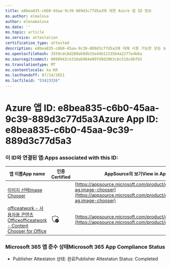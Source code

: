 ```yaml
---
title: e8bea835-c6b0-45aa-9c39-889d3c77d5a3에 대한 Azure 앱 ID 정보
ms.author: elmalova
author: elenamalova
ms.date: ''
ms.topic: article
ms.service: attestation
certification_type: attested
description: e8bea835-c6b0-45aa-9c39-889d3c77d5a3에 대해 사용 가능한 모든 보안 및 규정 준수 정보입니다.
ms.openlocfilehash: 3559cdc8d289ab9db33e44b11335b4a2277e4b6a
ms.sourcegitcommit: 0098942ce316ab984e09fd9d2063cbc516c8bfb5
ms.translationtype: MT
ms.contentlocale: ko-KR
ms.lasthandoff: 07/14/2021
ms.locfileid: "53423326"
---
```

# <a name="azure-app-id-e8bea835-c6b0-45aa-9c39-889d3c77d5a3"></a><span data-ttu-id="e65e8-103">Azure 앱 ID: e8bea835-c6b0-45aa-9c39-889d3c77d5a3</span><span class="sxs-lookup"><span data-stu-id="e65e8-103">Azure App ID: e8bea835-c6b0-45aa-9c39-889d3c77d5a3</span></span>


### <a name="apps-associated-with-this-id"></a><span data-ttu-id="e65e8-104">이 ID와 연결된 앱:</span><span class="sxs-lookup"><span data-stu-id="e65e8-104">Apps associated with this ID:</span></span>
| <span data-ttu-id="e65e8-105">**앱 이름**</span><span class="sxs-lookup"><span data-stu-id="e65e8-105">**App name**</span></span> | <span data-ttu-id="e65e8-106">**인증**</span><span class="sxs-lookup"><span data-stu-id="e65e8-106">**Certified**</span></span> | <span data-ttu-id="e65e8-107">**AppSource의 보기**</span><span class="sxs-lookup"><span data-stu-id="e65e8-107">**View in AppSource**</span></span> |
|-|-|-|
| [<span data-ttu-id="e65e8-108">이미지 선택</span><span class="sxs-lookup"><span data-stu-id="e65e8-108">Image Chooser</span></span>](https://docs.microsoft.com/en-us/microsoft-365-app-certification/forward/officeatwork-ag.image-chooser) |  | [https://appsource.microsoft.com/product/office/officeatwork-ag.image-chooser](https://appsource.microsoft.com/product/office/officeatwork-ag.image-chooser) |
| [<span data-ttu-id="e65e8-109">officeatwork - 사용자용 콘텐츠 Office</span><span class="sxs-lookup"><span data-stu-id="e65e8-109">officeatwork - Content Chooser for Office</span></span>](https://docs.microsoft.com/en-us/microsoft-365-app-certification/forward/WA104380602) | <img alt="Certified application badge" src="../media/certified-badge.png" height="25" width="25" /> | [https://appsource.microsoft.com/product/office/WA104380602](https://appsource.microsoft.com/product/office/WA104380602) |

### <a name="microsoft-365-app-compliance-status"></a><span data-ttu-id="e65e8-110">Microsoft 365 앱 준수 상태</span><span class="sxs-lookup"><span data-stu-id="e65e8-110">Microsoft 365 App Compliance Status</span></span>
- <span data-ttu-id="e65e8-111">Publisher Attestaton 상태: 완료</span><span class="sxs-lookup"><span data-stu-id="e65e8-111">Publisher Attestaton Status: Completed</span></span>
